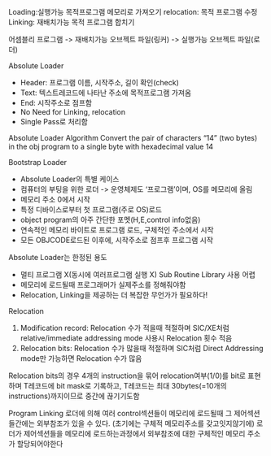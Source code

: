 Loading:실행가능 목적프로그램 메모리로 가져오기
relocation: 목적 프로그램 수정
Linking: 재배치가능 목적 프로그램 합치기

어셈블리 프로그램 -> 재배치가능 오브젝트 파일(링커) -> 실행가능 오브젝트 파일(로더)

Absolute Loader
- Header: 프로그램 이름, 시작주소, 길이 확인(check)
- Text: 텍스트레코드에 나타난 주소에 목적프로그램 가져옴
- End: 시작주소로 점프함
- No Need for Linking, relocation
- Single Pass로 처리함

Absolute Loader Algorithm
Convert the pair of characters “14” (two bytes) in the obj program to a single byte with hexadecimal value 14

Bootstrap Loader
- Absolute Loader의 특별 케이스
- 컴퓨터의 부팅을 위한 로더 -> 운영체제도 ‘프로그램’이며, OS를 메모리에 올림
- 메모리 주소 0에서 시작
- 특정 디바이스로부터 첫 프로그램(주로 OS)로드
- object program의 아주 간단한 포멧(H,E,control info없음)
- 연속적인 메모리 바이트로 프로그램 로드, 구체적인 주소에서 시작
- 모든 OBJCODE로드된 이후에, 시작주소로 점프후 프로그램 시작

Absolute Loader는 한정된 용도
- 멀티 프로그램 X(동시에 여러프로그램 실행 X) Sub Routine Library 사용 어렵
- 메모리에 로드될때 프로그래머가 실제주소를 정해줘야함
- Relocation, Linking을 제공하는 더 복잡한 무언가가 필요하다!

Relocation
1. Modification record: Relocation 수가 적을때 적절하며 SIC/XE처럼 relative/immediate addressing mode 사용시 Relocation 횟수 적음
2. Relocation bits: Relocation 수가 많을때 적절하며 SIC처럼 Direct Addressing mode만 가능하면 Relocation 수가 많음

Relocation bits의 경우 4개의 instruction을 묶어 relocation여부(1/0)를 bit로 표현하며 T레코드에 bit mask로 기록하고, T레코드는 최대 30bytes(=10개의 instructions)까지이므로 중간에 끊기기도함


Program Linking
로더에 의해 여러 control섹션들이 메모리에 로드될때 그 제어섹션들간에는 외부참조가 있을 수 있다.
(초기에는 구체적 메모리주소를 갖고잇지않기에) 로더가 제어섹션들을 메모리에 로드하는과정에서 외부참조에 대한 구체적인 메모리 주소가 할당되어야한다